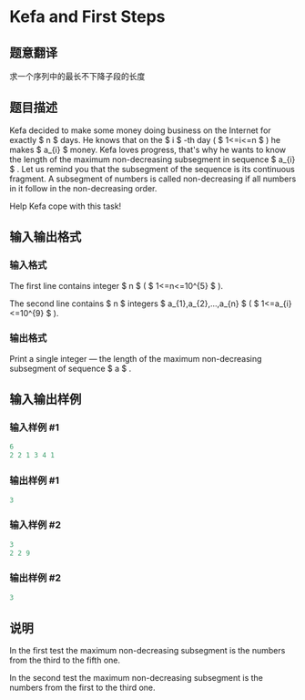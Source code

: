 # Kefa and First Steps

## 题意翻译

求一个序列中的最长不下降子段的长度

## 题目描述

Kefa decided to make some money doing business on the Internet for exactly $ n $ days. He knows that on the $ i $ -th day ( $ 1<=i<=n $ ) he makes $ a_{i} $ money. Kefa loves progress, that's why he wants to know the length of the maximum non-decreasing subsegment in sequence $ a_{i} $ . Let us remind you that the subsegment of the sequence is its continuous fragment. A subsegment of numbers is called non-decreasing if all numbers in it follow in the non-decreasing order.

Help Kefa cope with this task!

## 输入输出格式

### 输入格式

The first line contains integer $ n $ ( $ 1<=n<=10^{5} $ ).

The second line contains $ n $ integers $ a_{1},a_{2},...,a_{n} $ ( $ 1<=a_{i}<=10^{9} $ ).

### 输出格式

Print a single integer — the length of the maximum non-decreasing subsegment of sequence $ a $ .

## 输入输出样例

### 输入样例 #1

```cpp
6
2 2 1 3 4 1

```
### 输出样例 #1

```cpp
3
```


### 输入样例 #2

```cpp
3
2 2 9

```
### 输出样例 #2

```cpp
3
```


## 说明

In the first test the maximum non-decreasing subsegment is the numbers from the third to the fifth one.

In the second test the maximum non-decreasing subsegment is the numbers from the first to the third one.


